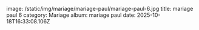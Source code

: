 image: /static/img/mariage/mariage-paul/mariage-paul-6.jpg
title: mariage paul 6
category: Mariage
album: mariage paul
date: 2025-10-18T16:33:08.106Z